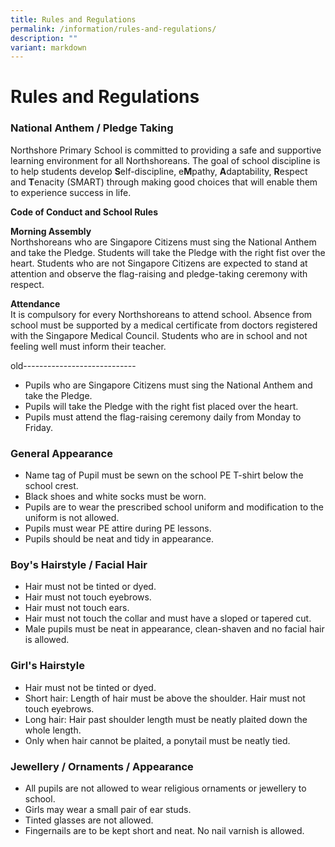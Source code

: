 ```yaml
---
title: Rules and Regulations
permalink: /information/rules-and-regulations/
description: ""
variant: markdown
---
```

# **Rules and Regulations**

### National Anthem / Pledge Taking

Northshore Primary School is committed to providing a safe and supportive learning environment for all Northshoreans.  The goal of school discipline is to help students develop **S**elf-discipline, e**M**pathy, **A**daptability, **R**espect and **T**enacity (SMART) through making good choices that will enable them to experience success in life.  

**Code of Conduct and School Rules**

**Morning Assembly**  
Northshoreans who are Singapore Citizens must sing the National Anthem and take the Pledge. Students will take the Pledge with the right fist over the heart. Students who are not Singapore Citizens are expected to stand at attention and observe the flag-raising and pledge-taking ceremony with respect.

**Attendance**  
It is compulsory for every Northshoreans to attend school. Absence from school must be supported by a medical certificate from doctors registered with the Singapore Medical Council. Students who are in school and not feeling well must inform their teacher.



old----------------------------

*   Pupils who are Singapore Citizens must sing the National Anthem and take the Pledge.
*   Pupils will take the Pledge with the right fist placed over the heart.
*   Pupils must attend the flag-raising ceremony daily from Monday to Friday.

### General Appearance

*   Name tag of Pupil must be sewn on the school PE T-shirt below the school crest.
*   Black shoes and white socks must be worn.
*   Pupils are to wear the prescribed school uniform and modification to the uniform is not allowed.
*   Pupils must wear PE attire during PE lessons.
*   Pupils should be neat and tidy in appearance.

### Boy's Hairstyle / Facial Hair

*   Hair must not be tinted or dyed.
*   Hair must not touch eyebrows.
*   Hair must not touch ears.
*   Hair must not touch the collar and must have a sloped or tapered cut.
*   Male pupils must be neat in appearance, clean-shaven and no facial hair is allowed.

### Girl's Hairstyle

*   Hair must not be tinted or dyed.
*   Short hair: Length of hair must be above the shoulder. Hair must not touch eyebrows.
*   Long hair: Hair past shoulder length must be neatly plaited down the whole length.&nbsp;
*   Only when hair cannot be plaited, a ponytail must be neatly tied.

### Jewellery / Ornaments / Appearance

*   All pupils are not allowed to wear religious ornaments or jewellery to school.
*   Girls may wear a small pair of ear studs.
*   Tinted glasses are not allowed.
*   Fingernails are to be kept short and neat. No nail varnish is allowed.
